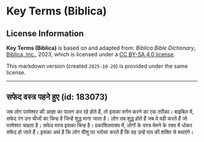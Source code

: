 # Key Terms (Biblica)

## License Information

**Key Terms (Biblica)** is based on and adapted from: _Biblica Bible Dictionary_, [Biblica, Inc.](https://www.biblica.com/), 2023, which is licensed under a [CC BY-SA 4.0 license](https://creativecommons.org/licenses/by-sa/4.0/legalcode.en).

This markdown version (created `2025-10-20`) is provided under the same license.



--------------------------------

## सफेद वस्त्र पहने हुए (id: 183073)

जब लोग परमेश्वर की आज्ञा का पालन कर रहे होते हैं, तो इसका वर्णन करने का एक तरीका। बाइबिल में, सफेद रंग उन चीजों का चिन्ह है जिन्हें शुद्ध माना जाता है। लोग तब शुद्ध होते हैं जब वे वही करते हैं जो परमेश्वर चाहता है। सफेद वस्त्र इसका चिन्ह है। प्रकाशितवाक्य में, लोगों के वस्त्र मेमने के रक्त में धोकर सफेद हो जाते हैं। इसका अर्थ है कि लोग यीशु पर भरोसा करते हैं कि वह उन्हें पाप की शक्ति से बचाएंगे।


